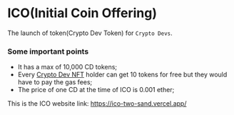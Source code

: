 # ICO(Initial Coin Offering)
The launch of token(Crypto Dev Token) for `Crypto Devs`. 

### Some important points
* It has a max of 10,000 CD tokens;
* Every [Crypto Dev NFT](https://github.com/matheus-sb/NFT-Collection) holder can get 10 tokens for free but they would have to pay the gas fees;
* The price of one CD at the time of ICO is 0.001 ether;

This is the ICO website link: https://ico-two-sand.vercel.app/
